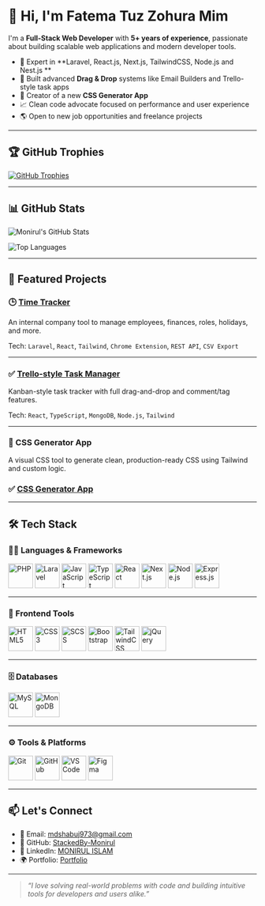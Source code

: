 
# 👋 Hi, I'm Fatema Tuz Zohura Mim

I'm a **Full-Stack Web Developer** with **5+ years of experience**, passionate about building scalable web applications and modern developer tools.

- 🔧 Expert in **Laravel, React.js, Next.js, TailwindCSS, Node.js and Nest.js **
- 🧩 Built advanced **Drag & Drop** systems like Email Builders and Trello-style task apps
- 🎨 Creator of a new **CSS Generator App**
- 📈 Clean code advocate focused on performance and user experience
- 🌎 Open to new job opportunities and freelance projects

---

## 🏆 GitHub Trophies

[![GitHub Trophies](https://github-profile-trophy.vercel.app/?username=StackedBy-Monirul&theme=onedark&title=MultiLanguage,Commits,Stars,Followers,Repositories&margin-w=10)](https://github.com/ryo-ma/github-profile-trophy)

---

## 📊 GitHub Stats

![Monirul's GitHub Stats](https://github-readme-stats.vercel.app/api?username=StackedBy-Monirul&show_icons=true&theme=radical)

![Top Languages](https://github-readme-stats.vercel.app/api/top-langs/?username=StackedBy-Monirul&layout=compact&theme=radical)

---

## 🚀 Featured Projects

### 🕒 [Time Tracker](https://github.com/StackedBy-Monirul/timetracker)  
An internal company tool to manage employees, finances, roles, holidays, and more.

Tech: `Laravel`, `React`, `Tailwind`, `Chrome Extension`, `REST API`, `CSV Export`

---

### ✅ [Trello-style Task Manager](https://github.com/StackedBy-Monirul/TODO-FRONTEND)  
Kanban-style task tracker with full drag-and-drop and comment/tag features.

Tech: `React`, `TypeScript`, `MongoDB`, `Node.js`, `Tailwind`

---

### 🎨 CSS Generator App  
A visual CSS tool to generate clean, production-ready CSS using Tailwind and custom logic.
### ✅ [CSS Generator App](https://cssgenerator.dev/)  
---

## 🛠️ Tech Stack

### 🧑‍💻 Languages & Frameworks  
<p align="left">
  <img src="https://cdn.jsdelivr.net/gh/devicons/devicon/icons/php/php-original.svg" width="50" alt="PHP" />
  <img src="https://cdn.jsdelivr.net/gh/devicons/devicon/icons/laravel/laravel-plain.svg" width="50" alt="Laravel" />
  <img src="https://cdn.jsdelivr.net/gh/devicons/devicon/icons/javascript/javascript-original.svg" width="50" alt="JavaScript" />
  <img src="https://cdn.jsdelivr.net/gh/devicons/devicon/icons/typescript/typescript-original.svg" width="50" alt="TypeScript" />
  <img src="https://cdn.jsdelivr.net/gh/devicons/devicon/icons/react/react-original.svg" width="50" alt="React" />
  <img src="https://cdn.jsdelivr.net/gh/devicons/devicon/icons/nextjs/nextjs-original.svg" width="50" alt="Next.js" />
  <img src="https://cdn.jsdelivr.net/gh/devicons/devicon/icons/nodejs/nodejs-original.svg" width="50" alt="Node.js" />
  <img src="https://cdn.jsdelivr.net/gh/devicons/devicon/icons/express/express-original.svg" width="50" alt="Express.js" />
</p>

---

### 🎨 Frontend Tools  
<p align="left">
  <img src="https://cdn.jsdelivr.net/gh/devicons/devicon/icons/html5/html5-original.svg" width="50" alt="HTML5" />
  <img src="https://cdn.jsdelivr.net/gh/devicons/devicon/icons/css3/css3-original.svg" width="50" alt="CSS3" />
  <img src="https://cdn.jsdelivr.net/gh/devicons/devicon/icons/sass/sass-original.svg" width="50" alt="SCSS" />
  <img src="https://cdn.jsdelivr.net/gh/devicons/devicon/icons/bootstrap/bootstrap-original.svg" width="50" alt="Bootstrap" />
  <img src="https://cdn.jsdelivr.net/gh/devicons/devicon/icons/tailwindcss/tailwindcss-plain.svg" width="50" alt="TailwindCSS" />
  <img src="https://cdn.jsdelivr.net/gh/devicons/devicon/icons/jquery/jquery-original.svg" width="50" alt="jQuery" />
</p>

---

### 🗄️ Databases  
<p align="left">
  <img src="https://cdn.jsdelivr.net/gh/devicons/devicon/icons/mysql/mysql-original.svg" width="50" alt="MySQL" />
  <img src="https://cdn.jsdelivr.net/gh/devicons/devicon/icons/mongodb/mongodb-original.svg" width="50" alt="MongoDB" />
</p>

---

### ⚙️ Tools & Platforms  
<p align="left">
  <img src="https://cdn.jsdelivr.net/gh/devicons/devicon/icons/git/git-original.svg" width="50" alt="Git" />
  <img src="https://cdn.jsdelivr.net/gh/devicons/devicon/icons/github/github-original.svg" width="50" alt="GitHub" />
  <img src="https://cdn.jsdelivr.net/gh/devicons/devicon/icons/vscode/vscode-original.svg" width="50" alt="VS Code" />
  <img src="https://cdn.jsdelivr.net/gh/devicons/devicon/icons/figma/figma-original.svg" width="50" alt="Figma" />
</p>

---

## 📫 Let's Connect

- 📧 Email: mdshabuj973@gmail.com  
- 🐙 GitHub: [StackedBy-Monirul](https://github.com/StackedBy-Monirul)  
- 💼 LinkedIn: [MONIRUL ISLAM](https://www.linkedin.com/in/monirul-islam-shabuj/)
- 🌍 Portfolio: [Portfolio](https://stackedby-monirul.github.io/portfolio-live/)

---

> _“I love solving real-world problems with code and building intuitive tools for developers and users alike.”_
